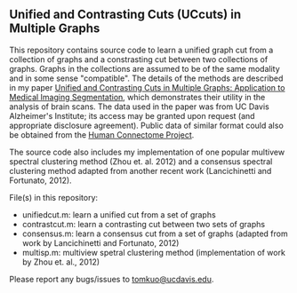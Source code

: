 ## Unified and Contrasting Cuts (UCcuts) in Multiple Graphs

This repository contains source code to learn a unified graph cut from a collection of graphs and a constrasting cut between two collections of graphs. Graphs in the collections are assumed to be of the same modality and in some sense "compatible".
The details of the methods are described in my paper [Unified and Contrasting Cuts in Multiple Graphs: Application to Medical Imaging Segmentation](https://sites.google.com/site/chiatungkuo/publication), which demonstrates their utility in the analysis of brain scans. The data used in the paper was from UC Davis Alzheimer's Institute; its access may be granted upon request (and appropriate disclosure agreement). Public data of similar format could also be obtained from the [Human Connectome Project](http://www.humanconnectome.org/data/).

The source code also includes my implementation of one popular multivew spectral clustering method (Zhou et. al. 2012) and a consensus spectral clustering method adapted from another recent work (Lancichinetti and Fortunato, 2012). 

File(s) in this repository: 

+ unifiedcut.m: learn a unified cut from a set of graphs
+ contrastcut.m: learn a contrasting cut between two sets of graphs
+ consensus.m: learn a consensus cut from a set of graphs (adapted from work by Lancichinetti and Fortunato, 2012)
+ multisp.m: multiview spetral clustering method (implementation of work by Zhou et. al., 2012)

Please report any bugs/issues to [tomkuo@ucdavis.edu](mailto:tomkuo@ucdavis.edu).
 
